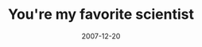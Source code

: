 ---
layout: base.njk
title : 'You&#39;re my favorite scientist' 
view_title : 'You&#39;re my favorite scientist' 
year : '2007' 
date : '2007-12-20' 
img_file : '/drawing/youremyfavoritescientist.png' 
html_file : 'youremyfavoritescientist' 
next_html : 'whycantitouchit.html' 
year_order : '311' 
permalink : "title/{{html_file}}.html"
---